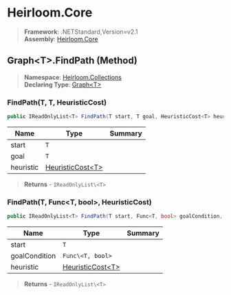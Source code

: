 # Heirloom.Core

> **Framework**: .NETStandard,Version=v2.1  
> **Assembly**: [Heirloom.Core][0]

## Graph\<T>.FindPath (Method)

> **Namespace**: [Heirloom.Collections][0]  
> **Declaring Type**: [Graph\<T>][1]

### FindPath(T, T, HeuristicCost<T>)

```cs
public IReadOnlyList<T> FindPath(T start, T goal, HeuristicCost<T> heuristic)
```

| Name      | Type                   | Summary |
|-----------|------------------------|---------|
| start     | `T`                    |         |
| goal      | `T`                    |         |
| heuristic | [HeuristicCost\<T>][2] |         |

> **Returns** - `IReadOnlyList\<T>`

### FindPath(T, Func<T, bool>, HeuristicCost<T>)

```cs
public IReadOnlyList<T> FindPath(T start, Func<T, bool> goalCondition, HeuristicCost<T> heuristic)
```

| Name          | Type                   | Summary |
|---------------|------------------------|---------|
| start         | `T`                    |         |
| goalCondition | `Func\<T, bool>`       |         |
| heuristic     | [HeuristicCost\<T>][2] |         |

> **Returns** - `IReadOnlyList\<T>`

[0]: ../../../Heirloom.Core.md
[1]: ../Graph[T].md
[2]: ../../Heirloom/HeuristicCost[T].md
